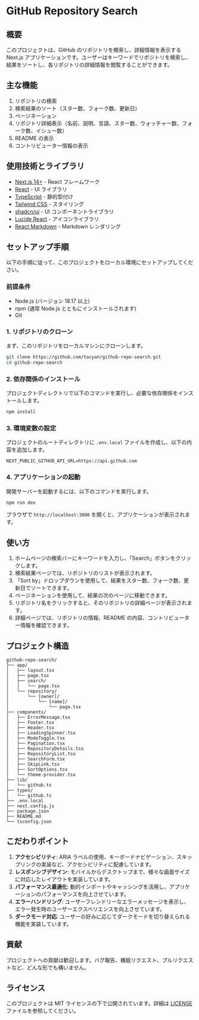 # GitHub Repository Search

## 概要

このプロジェクトは、GitHub のリポジトリを検索し、詳細情報を表示する Next.js アプリケーションです。ユーザーはキーワードでリポジトリを検索し、結果をソートし、各リポジトリの詳細情報を閲覧することができます。

## 主な機能

1. リポジトリの検索
2. 検索結果のソート（スター数、フォーク数、更新日）
3. ページネーション
4. リポジトリ詳細表示（名前、説明、言語、スター数、ウォッチャー数、フォーク数、イシュー数）
5. README の表示
6. コントリビューター情報の表示

## 使用技術とライブラリ

- [Next.js 14+](https://nextjs.org/) - React フレームワーク
- [React](https://reactjs.org/) - UI ライブラリ
- [TypeScript](https://www.typescriptlang.org/) - 静的型付け
- [Tailwind CSS](https://tailwindcss.com/) - スタイリング
- [shadcn/ui](https://ui.shadcn.com/) - UI コンポーネントライブラリ
- [Lucide React](https://lucide.dev/) - アイコンライブラリ
- [React Markdown](https://github.com/remarkjs/react-markdown) - Markdown レンダリング

## セットアップ手順

以下の手順に従って、このプロジェクトをローカル環境にセットアップしてください。

### 前提条件

- Node.js (バージョン 18.17 以上)
- npm (通常 Node.js とともにインストールされます)
- Git

### 1. リポジトリのクローン

まず、このリポジトリをローカルマシンにクローンします。

```bash
git clone https://github.com/tacyan/github-repo-search.git
cd github-repo-search
```

### 2. 依存関係のインストール

プロジェクトディレクトリで以下のコマンドを実行し、必要な依存関係をインストールします。

```bash
npm install
```

### 3. 環境変数の設定

プロジェクトのルートディレクトリに `.env.local` ファイルを作成し、以下の内容を追加します。

```
NEXT_PUBLIC_GITHUB_API_URL=https://api.github.com
```

### 4. アプリケーションの起動

開発サーバーを起動するには、以下のコマンドを実行します。

```bash
npm run dev
```

ブラウザで `http://localhost:3000` を開くと、アプリケーションが表示されます。

## 使い方

1. ホームページの検索バーにキーワードを入力し、「Search」ボタンをクリックします。
2. 検索結果ページでは、リポジトリのリストが表示されます。
3. 「Sort by」ドロップダウンを使用して、結果をスター数、フォーク数、更新日でソートできます。
4. ページネーションを使用して、結果の次のページに移動できます。
5. リポジトリ名をクリックすると、そのリポジトリの詳細ページが表示されます。
6. 詳細ページでは、リポジトリの情報、README の内容、コントリビューター情報を確認できます。

## プロジェクト構造

```
github-repo-search/
├── app/
│   ├── layout.tsx
│   ├── page.tsx
│   ├── search/
│   │   └── page.tsx
│   └── repository/
│       └── [owner]/
│           └── [name]/
│               └── page.tsx
├── components/
│   ├── ErrorMessage.tsx
│   ├── Footer.tsx
│   ├── Header.tsx
│   ├── LoadingSpinner.tsx
│   ├── ModeToggle.tsx
│   ├── Pagination.tsx
│   ├── RepositoryDetails.tsx
│   ├── RepositoryList.tsx
│   ├── SearchForm.tsx
│   ├── SkipLink.tsx
│   ├── SortOptions.tsx
│   └── theme-provider.tsx
├── lib/
│   └── github.ts
├── types/
│   └── github.ts
├── .env.local
├── next.config.js
├── package.json
├── README.md
└── tsconfig.json
```

## こだわりポイント

1. **アクセシビリティ**: ARIA ラベルの使用、キーボードナビゲーション、スキップリンクの実装など、アクセシビリティに配慮しています。
2. **レスポンシブデザイン**: モバイルからデスクトップまで、様々な画面サイズに対応したレイアウトを実装しています。
3. **パフォーマンス最適化**: 動的インポートやキャッシングを活用し、アプリケーションのパフォーマンスを向上させています。
4. **エラーハンドリング**: ユーザーフレンドリーなエラーメッセージを表示し、エラー発生時のユーザーエクスペリエンスを向上させています。
5. **ダークモード対応**: ユーザーの好みに応じてダークモードを切り替えられる機能を実装しています。

## 貢献

プロジェクトへの貢献は歓迎します。バグ報告、機能リクエスト、プルリクエストなど、どんな形でも構いません。

## ライセンス

このプロジェクトは MIT ライセンスの下で公開されています。詳細は [LICENSE](LICENSE) ファイルを参照してください。


